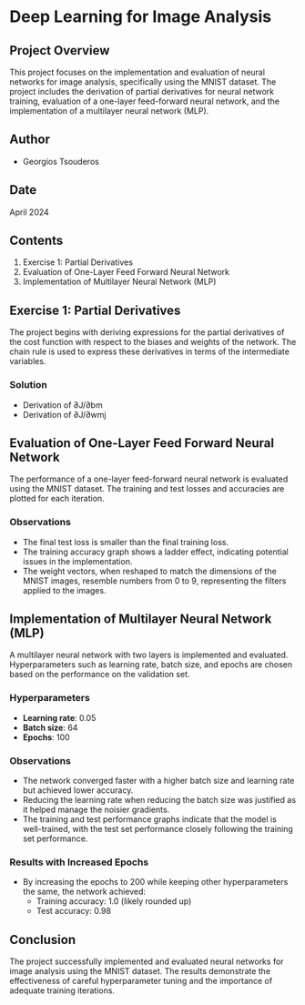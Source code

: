 # Deep Learning for Image Analysis

## Project Overview
This project focuses on the implementation and evaluation of neural networks for image analysis, specifically using the MNIST dataset. The project includes the derivation of partial derivatives for neural network training, evaluation of a one-layer feed-forward neural network, and the implementation of a multilayer neural network (MLP).

## Author
- Georgios Tsouderos

## Date
April 2024

## Contents
1. Exercise 1: Partial Derivatives
2. Evaluation of One-Layer Feed Forward Neural Network
3. Implementation of Multilayer Neural Network (MLP)

## Exercise 1: Partial Derivatives
The project begins with deriving expressions for the partial derivatives of the cost function with respect to the biases and weights of the network. The chain rule is used to express these derivatives in terms of the intermediate variables.

### Solution
- Derivation of ∂J/∂bm
- Derivation of ∂J/∂wmj

## Evaluation of One-Layer Feed Forward Neural Network
The performance of a one-layer feed-forward neural network is evaluated using the MNIST dataset. The training and test losses and accuracies are plotted for each iteration.

### Observations
- The final test loss is smaller than the final training loss.
- The training accuracy graph shows a ladder effect, indicating potential issues in the implementation.
- The weight vectors, when reshaped to match the dimensions of the MNIST images, resemble numbers from 0 to 9, representing the filters applied to the images.

## Implementation of Multilayer Neural Network (MLP)
A multilayer neural network with two layers is implemented and evaluated. Hyperparameters such as learning rate, batch size, and epochs are chosen based on the performance on the validation set.

### Hyperparameters
- **Learning rate**: 0.05
- **Batch size**: 64
- **Epochs**: 100

### Observations
- The network converged faster with a higher batch size and learning rate but achieved lower accuracy.
- Reducing the learning rate when reducing the batch size was justified as it helped manage the noisier gradients.
- The training and test performance graphs indicate that the model is well-trained, with the test set performance closely following the training set performance.

### Results with Increased Epochs
- By increasing the epochs to 200 while keeping other hyperparameters the same, the network achieved:
  - Training accuracy: 1.0 (likely rounded up)
  - Test accuracy: 0.98

## Conclusion
The project successfully implemented and evaluated neural networks for image analysis using the MNIST dataset. The results demonstrate the effectiveness of careful hyperparameter tuning and the importance of adequate training iterations.


